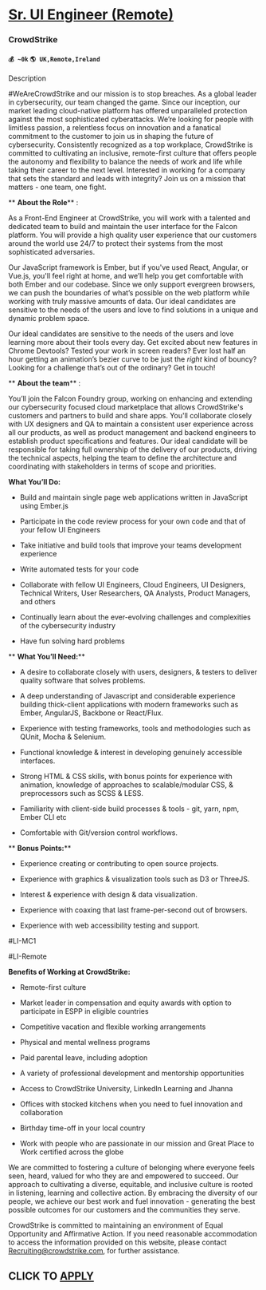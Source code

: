 # [Sr. UI Engineer (Remote)](https://www.remotewlb.com/apply/sr-ui-engineer-remote-79454)  
### CrowdStrike  
#### `💰 ~0k` `🌎 UK,Remote,Ireland`  

Description

​​#WeAreCrowdStrike and our mission is to stop breaches. As a global leader in cybersecurity, our team changed the game. Since our inception, our market leading cloud-native platform has offered unparalleled protection against the most sophisticated cyberattacks. We’re looking for people with limitless passion, a relentless focus on innovation and a fanatical commitment to the customer to join us in shaping the future of cybersecurity. Consistently recognized as a top workplace, CrowdStrike is committed to cultivating an inclusive, remote-first culture that offers people the autonomy and flexibility to balance the needs of work and life while taking their career to the next level. Interested in working for a company that sets the standard and leads with integrity? Join us on a mission that matters - one team, one fight.

 ** **About the Role**** :

As a Front-End Engineer at CrowdStrike, you will work with a talented and dedicated team to build and maintain the user interface for the Falcon platform. You will provide a high quality user experience that our customers around the world use 24/7 to protect their systems from the most sophisticated adversaries.

Our JavaScript framework is Ember, but if you've used React, Angular, or Vue.js, you'll feel right at home, and we’ll help you get comfortable with both Ember and our codebase. Since we only support evergreen browsers, we can push the boundaries of what’s possible on the web platform while working with truly massive amounts of data. Our ideal candidates are sensitive to the needs of the users and love to find solutions in a unique and dynamic problem space.

Our ideal candidates are sensitive to the needs of the users and love learning more about their tools every day. Get excited about new features in Chrome Devtools? Tested your work in screen readers? Ever lost half an hour getting an animation’s bezier curve to be just the _right_ kind of bouncy? Looking for a challenge that’s out of the ordinary? Get in touch!

 ** **About the team**** :

You’ll join the Falcon Foundry group, working on enhancing and extending our cybersecurity focused cloud marketplace that allows CrowdStrike's customers and partners to build and share apps. You'll collaborate closely with UX designers and QA to maintain a consistent user experience across all our products, as well as product management and backend engineers to establish product specifications and features. Our ideal candidate will be responsible for taking full ownership of the delivery of our products, driving the technical aspects, helping the team to define the architecture and coordinating with stakeholders in terms of scope and priorities.

****What You’ll Do:****

  * Build and maintain single page web applications written in JavaScript using Ember.js

  * Participate in the code review process for your own code and that of your fellow UI Engineers

  * Take initiative and build tools that improve your teams development experience

  * Write automated tests for your code

  * Collaborate with fellow UI Engineers, Cloud Engineers, UI Designers, Technical Writers, User Researchers, QA Analysts, Product Managers, and others

  * Continually learn about the ever-evolving challenges and complexities of the cybersecurity industry

  * Have fun solving hard problems

 ** **What You’ll Need:****

  * A desire to collaborate closely with users, designers, & testers to deliver quality software that solves problems.

  * A deep understanding of Javascript and considerable experience building thick-client applications with modern frameworks such as Ember, AngularJS, Backbone or React/Flux.

  * Experience with testing frameworks, tools and methodologies such as QUnit, Mocha & Selenium.

  * Functional knowledge & interest in developing genuinely accessible interfaces.

  * Strong HTML & CSS skills, with bonus points for experience with animation, knowledge of approaches to scalable/modular CSS, & preprocessors such as SCSS & LESS.

  * Familiarity with client-side build processes & tools - git, yarn, npm, Ember CLI etc

  * Comfortable with Git/version control workflows.

 ** **Bonus Points:****

  * Experience creating or contributing to open source projects.

  * Experience with graphics & visualization tools such as D3 or ThreeJS.

  * Interest & experience with design & data visualization.

  * Experience with coaxing that last frame-per-second out of browsers.

  * Experience with web accessibility testing and support.

#LI-MC1

#LI-Remote

 **Benefits of Working at CrowdStrike:**

  * Remote-first culture

  * Market leader in compensation and equity awards with option to participate in ESPP in eligible countries

  * Competitive vacation and flexible working arrangements

  * Physical and mental wellness programs 

  * Paid parental leave, including adoption 

  * A variety of professional development and mentorship opportunities

  * Access to CrowdStrike University, LinkedIn Learning and Jhanna

  * Offices with stocked kitchens when you need to fuel innovation and collaboration

  * Birthday time-off in your local country

  * Work with people who are passionate in our mission and Great Place to Work certified across the globe

We are committed to fostering a culture of belonging where everyone feels seen, heard, valued for who they are and empowered to succeed. Our approach to cultivating a diverse, equitable, and inclusive culture is rooted in listening, learning and collective action. By embracing the diversity of our people, we achieve our best work and fuel innovation - generating the best possible outcomes for our customers and the communities they serve.

CrowdStrike is committed to maintaining an environment of Equal Opportunity and Affirmative Action. If you need reasonable accommodation to access the information provided on this website, please contact Recruiting@crowdstrike.com​, for further assistance.

  
## CLICK TO [APPLY](https://www.remotewlb.com/apply/sr-ui-engineer-remote-79454)

